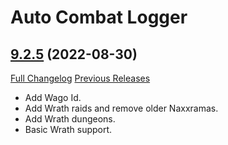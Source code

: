 # Auto Combat Logger

## [9.2.5](https://github.com/Talryn/AutoCombatLogger/tree/9.2.5) (2022-08-30)
[Full Changelog](https://github.com/Talryn/AutoCombatLogger/compare/9.2.4...9.2.5) [Previous Releases](https://github.com/Talryn/AutoCombatLogger/releases)

- Add Wago Id.  
- Add Wrath raids and remove older Naxxramas.  
- Add Wrath dungeons.  
- Basic Wrath support.  
